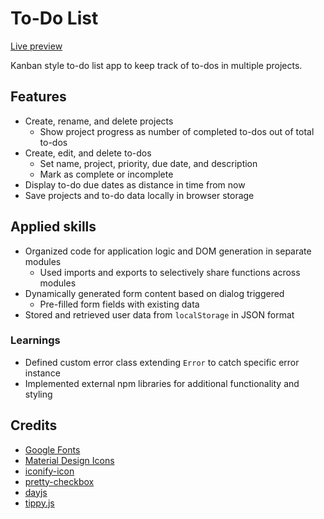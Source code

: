 # To-Do List

[Live preview](https://cyxlan.github.io/todo-list/)

Kanban style to-do list app to keep track of to-dos in multiple projects.

## Features
- Create, rename, and delete projects
	- Show project progress as number of completed to-dos out of total to-dos
- Create, edit, and delete to-dos
	- Set name, project, priority, due date, and description
	- Mark as complete or incomplete
- Display to-do due dates as distance in time from now
- Save projects and to-do data locally in browser storage

## Applied skills
- Organized code for application logic and DOM generation in separate modules
	- Used imports and exports to selectively share functions across modules
- Dynamically generated form content based on dialog triggered
	- Pre-filled form fields with existing data
- Stored and retrieved user data from `localStorage` in JSON format

### Learnings
- Defined custom error class extending `Error` to catch specific error instance
- Implemented external npm libraries for additional functionality and styling

## Credits
- [Google Fonts](https://fonts.google.com/)
- [Material Design Icons](https://pictogrammers.com/library/mdi/)
- [iconify-icon](https://iconify.design/docs/iconify-icon/)
- [pretty-checkbox](https://lokesh-coder.github.io/pretty-checkbox/)
- [dayjs](https://day.js.org/)
- [tippy.js](https://atomiks.github.io/tippyjs/)